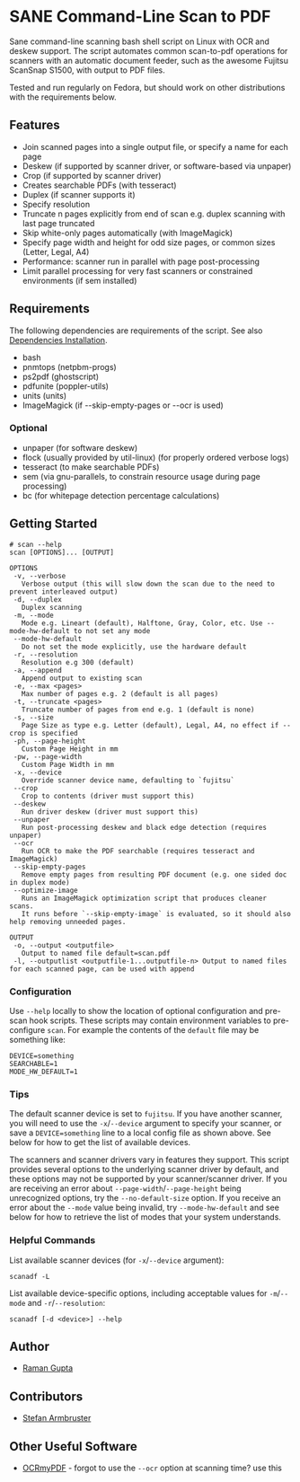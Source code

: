 # SANE Command-Line Scan to PDF

Sane command-line scanning bash shell script on Linux with OCR and deskew support. The script automates
common scan-to-pdf operations for scanners with an automatic document feeder, such as the awesome Fujitsu
ScanSnap S1500, with output to PDF files.

Tested and run regularly on Fedora, but should work on other distributions with the requirements below.

## Features

* Join scanned pages into a single output file, or specify a name for each page
* Deskew (if supported by scanner driver, or software-based via unpaper)
* Crop (if supported by scanner driver)
* Creates searchable PDFs (with tesseract)
* Duplex (if scanner supports it)
* Specify resolution
* Truncate n pages explicitly from end of scan e.g. duplex scanning with last page truncated
* Skip white-only pages automatically (with ImageMagick)
* Specify page width and height for odd size pages, or common sizes (Letter, Legal, A4)
* Performance: scanner run in parallel with page post-processing
* Limit parallel processing for very fast scanners or constrained environments (if sem installed)

## Requirements

The following dependencies are requirements of the script. See also [Dependencies
Installation](https://github.com/rocketraman/sane-scan-pdf/wiki/Dependencies-Installation).

* bash
* pnmtops (netpbm-progs)
* ps2pdf (ghostscript)
* pdfunite (poppler-utils)
* units (units)
* ImageMagick (if --skip-empty-pages or --ocr is used)

### Optional

* unpaper (for software deskew)
* flock (usually provided by util-linux) (for properly ordered verbose logs)
* tesseract (to make searchable PDFs)
* sem (via gnu-parallels, to constrain resource usage during page processing)
* bc (for whitepage detection percentage calculations)

## Getting Started

```
# scan --help
scan [OPTIONS]... [OUTPUT]

OPTIONS
 -v, --verbose
   Verbose output (this will slow down the scan due to the need to prevent interleaved output)
 -d, --duplex
   Duplex scanning
 -m, --mode
   Mode e.g. Lineart (default), Halftone, Gray, Color, etc. Use --mode-hw-default to not set any mode
 --mode-hw-default
   Do not set the mode explicitly, use the hardware default
 -r, --resolution
   Resolution e.g 300 (default)
 -a, --append
   Append output to existing scan
 -e, --max <pages>
   Max number of pages e.g. 2 (default is all pages)
 -t, --truncate <pages>
   Truncate number of pages from end e.g. 1 (default is none)
 -s, --size
   Page Size as type e.g. Letter (default), Legal, A4, no effect if --crop is specified
 -ph, --page-height
   Custom Page Height in mm
 -pw, --page-width
   Custom Page Width in mm
 -x, --device
   Override scanner device name, defaulting to `fujitsu`
 --crop
   Crop to contents (driver must support this)
 --deskew
   Run driver deskew (driver must support this)
 --unpaper
   Run post-processing deskew and black edge detection (requires unpaper)
 --ocr
   Run OCR to make the PDF searchable (requires tesseract and ImageMagick)
 --skip-empty-pages
   Remove empty pages from resulting PDF document (e.g. one sided doc in duplex mode)
 --optimize-image
   Runs an ImageMagick optimization script that produces cleaner scans.
   It runs before `--skip-empty-image` is evaluated, so it should also help removing unneeded pages.

OUTPUT
 -o, --output <outputfile>
   Output to named file default=scan.pdf
 -l, --outputlist <outputfile-1...outputfile-n> Output to named files for each scanned page, can be used with append
```

### Configuration

Use `--help` locally to show the location of optional configuration and
pre-scan hook scripts. These scripts may contain environment variables to
pre-configure `scan`. For example the contents of the `default` file may be
something like:

```
DEVICE=something
SEARCHABLE=1
MODE_HW_DEFAULT=1
```

### Tips

The default scanner device is set to `fujitsu`. If you have another scanner,
you will need to use the `-x`/`--device` argument to specify your scanner,
or save a `DEVICE=something` line to a local config file as shown above.
See below for how to get the list of available devices.

The scanners and scanner drivers vary in features they support. This script
provides several options to the underlying scanner driver by default, and
these options may not be supported by your scanner/scanner driver. If
you are receiving an error about `--page-width`/`--page-height` being
unrecognized options, try the `--no-default-size` option. If you receive an
error about the `--mode` value being invalid, try `--mode-hw-default`
and see below for how to retrieve the list of modes that your system understands.

### Helpful Commands

List available scanner devices (for `-x`/`--device` argument):

```
scanadf -L
```

List available device-specific options, including acceptable values for
`-m`/`--mode` and `-r`/`--resolution`:

```
scanadf [-d <device>] --help
```

## Author

* [Raman Gupta](https://github.com/rocketraman/)

## Contributors

* [Stefan Armbruster](https://github.com/sarmbruster/)

## Other Useful Software

* [OCRmyPDF](https://github.com/jbarlow83/OCRmyPDF) - forgot to use the `--ocr` option at scanning time? use this
